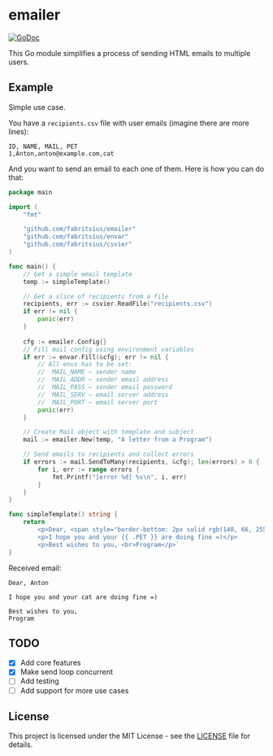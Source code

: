 # emailer

[![GoDoc](https://godoc.org/github.com/fabritsius/emailer?status.svg)](https://godoc.org/github.com/fabritsius/emailer)

This Go module simplifies a process of sending HTML emails to multiple users.

## Example

Simple use case.

You have a `recipients.csv` file with user emails (imagine there are more lines):

```csv
ID, NAME, MAIL, PET
1,Anton,anton@example.com,cat
```

And you want to send an email to each one of them. Here is how you can do that:

```go
package main

import (
    "fmt"

    "github.com/fabritsius/emailer"
    "github.com/fabritsius/envar"
    "github.com/fabritsius/csvier"
)

func main() {
    // Get a simple email template
    temp := simpleTemplate()

    // Get a slice of recipients from a file
    recipients, err := csvier.ReadFile("recipients.csv")
    if err != nil {
        panic(err)
    }
	
    cfg := emailer.Config{}
    // Fill mail config using environment variables
    if err := envar.Fill(&cfg); err != nil {
        // All envs has to be set:
        // 	MAIL_NAME – sender name
        // 	MAIL_ADDR – sender email address
        // 	MAIL_PASS – sender email password
        // 	MAIL_SERV – email server address
        // 	MAIL_PORT – email server port
        panic(err)
	}

    // Create Mail object with template and subject
    mail := emailer.New(temp, "A letter from a Program")

    // Send emails to recipients and collect errors
    if errors := mail.SendToMany(recipients, &cfg); len(errors) > 0 {
        for i, err := range errors {
            fmt.Printf("[error %d] %s\n", i, err)
        }
    }
}

func simpleTemplate() string {
    return `
        <p>Dear, <span style="border-bottom: 2px solid rgb(148, 66, 255)">{{ .NAME }}</span></p>
        <p>I hope you and your {{ .PET }} are doing fine =)</p>
        <p>Best wishes to you, <br>Program</p>`
}
```

Received email:

```
Dear, Anton

I hope you and your cat are doing fine =)

Best wishes to you, 
Program
```

## TODO

- [x] Add core features
- [x] Make send loop concurrent
- [ ] Add testing
- [ ] Add support for more use cases

## License

This project is licensed under the MIT License - see the [LICENSE](./LICENSE) file for details.